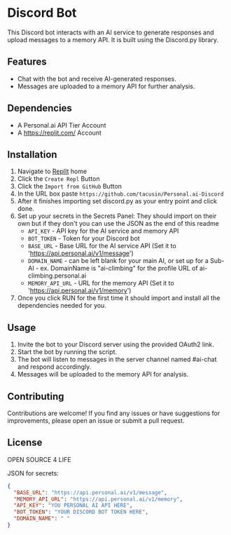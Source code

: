 # Discord Bot

This Discord bot interacts with an AI service to generate responses and upload messages to a memory API. It is built using the Discord.py library.

## Features

- Chat with the bot and receive AI-generated responses.
- Messages are uploaded to a memory API for further analysis.

## Dependencies

- A Personal.ai API Tier Account
- A https://replit.com/ Account

## Installation

1. Navigate to [ReplIt](https://replit.com/~) home
2. Click the `Create Repl` Button
3. Click the `Import from GitHub` Button
4. In the URL box paste `https://github.com/tacusin/Personal.ai-Discord`
5. After it finishes importing set discord.py as your entry point and click done.
6. Set up your secrets in the Secrets Panel: They should import on their own but if they don't you can use the JSON as the end of this readme
   - `API_KEY` - API key for the AI service and memory API
   - `BOT_TOKEN` - Token for your Discord bot
   - `BASE_URL` - Base URL for the AI service API (Set it to 'https://api.personal.ai/v1/message')
   - `DOMAIN_NAME` - can be left blank for your main AI, or set up for a Sub-AI - ex. DomainName is "ai-climbing" for the profile URL of ai-climbing.personal.ai
   - `MEMORY_API_URL` - URL for the memory API (Set it to 'https://api.personal.ai/v1/memory')
7. Once you click RUN for the first time it should import and install all the dependencies needed for you.

## Usage

1. Invite the bot to your Discord server using the provided OAuth2 link.
2. Start the bot by running the script.
3. The bot will listen to messages in the server channel named #ai-chat and respond accordingly.
4. Messages will be uploaded to the memory API for analysis.

## Contributing

Contributions are welcome! If you find any issues or have suggestions for improvements, please open an issue or submit a pull request.

## License

OPEN SOURCE 4 LIFE

JSON for secrets:
```json
{
  "BASE_URL": "https://api.personal.ai/v1/message",
  "MEMORY_API_URL": "https://api.personal.ai/v1/memory",
  "API_KEY": "YOU PERSONAL AI API HERE",
  "BOT_TOKEN": "YOUR DISCORD BOT TOKEN HERE",
  "DOMAIN_NAME": " "
}
```
